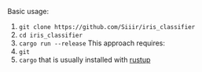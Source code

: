 Basic usage:
1. `git clone https://github.com/Siiir/iris_classifier`
2. `cd iris_classifier`
3. `cargo run --release`
This approach requires:
1. `git`
2. `cargo` that is usually installed with [rustup](https://www.rust-lang.org/tools/install)
